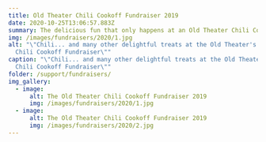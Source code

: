 ```yaml
---
title: Old Theater Chili Cookoff Fundraiser 2019
date: 2020-10-25T13:06:57.883Z
summary: The delicious fun that only happens at an Old Theater Chili Cookoff!
img: /images/fundraisers/2020/1.jpg
alt: "\"Chili... and many other delightful treats at the Old Theater's 2019
  Chili Cookoff Fundraiser\""
caption: "\"Chili... and many other delightful treats at the Old Theater's 2019
  Chili Cookoff Fundraiser\""
folder: /support/fundraisers/
img_gallery:
  - image:
      alt: The Old Theater Chili Cookoff Fundraiser 2019
      img: /images/fundraisers/2020/1.jpg
  - image:
      alt: The Old Theater Chili Cookoff Fundraiser 2019
      img: /images/fundraisers/2020/2.jpg
---
```

